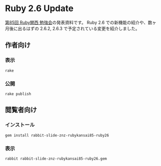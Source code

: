 # Ruby 2.6 Update

[第85回 Ruby関西 勉強会](https://rubykansai.doorkeeper.jp/events/85497)の発表資料です。
Ruby 2.6 での新機能の紹介や、数ヶ月後に出るはずの 2.6.2, 2.6.3 で予定されている変更を紹介しました。

## 作者向け

### 表示

    rake

### 公開

    rake publish

## 閲覧者向け

### インストール

    gem install rabbit-slide-znz-rubykansai85-ruby26

### 表示

    rabbit rabbit-slide-znz-rubykansai85-ruby26.gem

